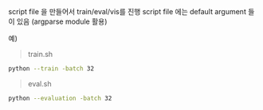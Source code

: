 script file 을 만들어서 train/eval/vis를 진행
script file 에는 default argument 들이 있음 (argparse module 활용)

예)
> train.sh
~~~bash
python --train -batch 32
~~~

> eval.sh
~~~bash
python --evaluation -batch 32
~~~
